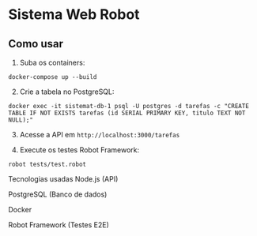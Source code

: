 # Sistema Web Robot

## Como usar 

1. Suba os containers:
```
docker-compose up --build
```

2. Crie a tabela no PostgreSQL:
```
docker exec -it sistemat-db-1 psql -U postgres -d tarefas -c "CREATE TABLE IF NOT EXISTS tarefas (id SERIAL PRIMARY KEY, titulo TEXT NOT NULL);"
```

3. Acesse a API em `http://localhost:3000/tarefas`

4. Execute os testes Robot Framework:
```
robot tests/test.robot
```

Tecnologias usadas
Node.js (API)

PostgreSQL (Banco de dados)

Docker

Robot Framework (Testes E2E)